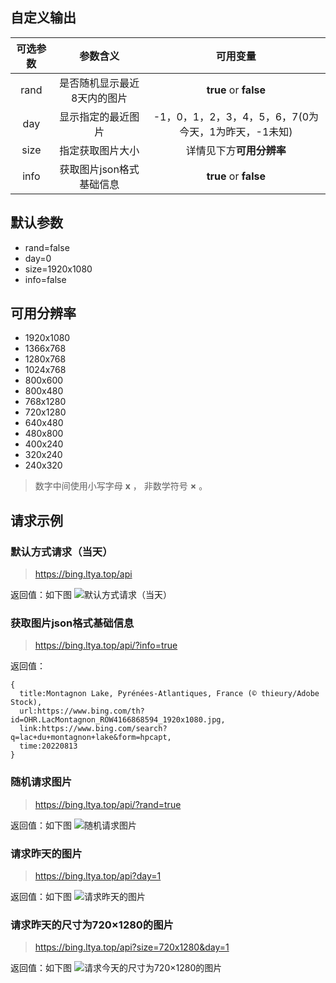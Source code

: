 ## 自定义输出

| 可选参数 | 参数含义 | 可用变量 |
| :------------: | :-------------: | :------------: |
| rand | 是否随机显示最近8天内的图片 | **true** or **false** |
| day | 显示指定的最近图片 | -1，0，1，2，3，4，5，6，7(0为今天，1为昨天，-1未知) |
| size | 指定获取图片大小 | 详情见下方**可用分辨率** |
| info | 获取图片json格式基础信息 | **true** or **false** |

## 默认参数

* rand=false
* day=0
* size=1920x1080
* info=false

## 可用分辨率

* 1920x1080
* 1366x768
* 1280x768
* 1024x768
* 800x600
* 800x480
* 768x1280
* 720x1280
* 640x480
* 480x800
* 400x240
* 320x240
* 240x320

> 数字中间使用小写字母 **x** ，
> 非数学符号 **×** 。

## 请求示例
### 默认方式请求（当天）

> https://bing.ltya.top/api

返回值：如下图
![默认方式请求（当天）](https://bing.ltya.top/api)

### 获取图片json格式基础信息

> https://bing.ltya.top/api/?info=true

返回值：
```
{
  title:Montagnon Lake, Pyrénées-Atlantiques, France (© thieury/Adobe Stock),
  url:https://www.bing.com/th?id=OHR.LacMontagnon_ROW4166868594_1920x1080.jpg,
  link:https://www.bing.com/search?q=lac+du+montagnon+lake&form=hpcapt,
  time:20220813
}
```

### 随机请求图片

> https://bing.ltya.top/api/?rand=true

返回值：如下图
![随机请求图片](https://bing.ltya.top/api/?rand=true)

### 请求昨天的图片

> https://bing.ltya.top/api?day=1

返回值：如下图
![请求昨天的图片](https://bing.ltya.top/api?day=1)

### 请求昨天的尺寸为720×1280的图片

> https://bing.ltya.top/api?size=720x1280&day=1

返回值：如下图
![请求今天的尺寸为720×1280的图片](https://bing.ltya.top/api?size=720x1280&day=1)